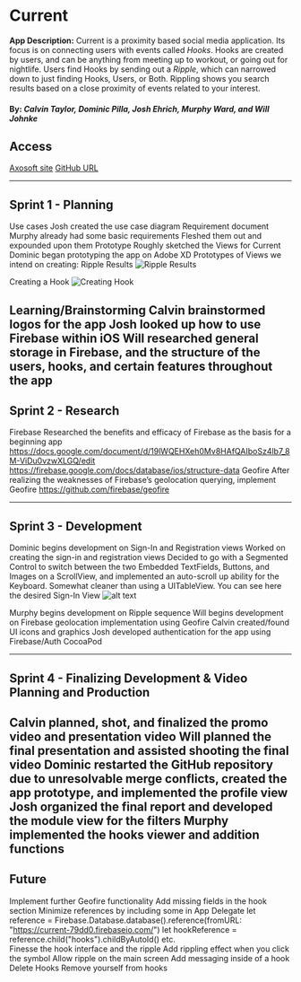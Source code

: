Current
======
**App Description:** Current is a proximity based social media application.  Its focus is on connecting users with events called _Hooks_.  Hooks are created by users, and can be anything from meeting up to workout, or going out for nightlife.  Users find Hooks by sending out a _Ripple_, which can narrowed down to just finding Hooks, Users, or Both.  Rippling shows you search results based on a close proximity of events related to your interest.

#### By: _Calvin Taylor, Dominic Pilla, Josh Ehrich, Murphy Ward, and Will Johnke_

## Access
[Axosoft site](https://current.axosoft.com)
[GitHub URL](https://github.com/djpkvf/Current.git)



---
## Sprint 1 - Planning
Use cases
Josh created the use case diagram
Requirement document
Murphy already had some basic requirements
Fleshed them out and expounded upon them
Prototype
Roughly sketched the Views for Current
Dominic began prototyping the app on Adobe XD
Prototypes of Views we intend on creating:
Ripple Results
![Ripple Results][logo]

[logo]: https://github.com/djpkvf/Current/blob/features/images/iPhone%206-7-8%20%E2%80%93%203.png "Ripple Results"
Creating a Hook
![Creating Hook][logo]

[logo]: https://github.com/djpkvf/Current/blob/features/images/iPhone%206-7-8%20%E2%80%93%208.png "Creating a Hook"
Learning/Brainstorming
Calvin brainstormed logos for the app
Josh looked up how to use Firebase within iOS
Will researched general storage in Firebase, and the structure of the users, hooks, and certain features throughout the app 
---
## Sprint 2 - Research
Firebase
Researched the benefits and efficacy of Firebase as the basis for a beginning app
https://docs.google.com/document/d/19lWQEHXeh0Mv8HAfQAIboSz4lb7_8M-ViDu0vzwXLGQ/edit
https://firebase.google.com/docs/database/ios/structure-data
Geofire
After realizing the weaknesses of Firebase’s geolocation querying, implement Geofire
https://github.com/firebase/geofire

---
## Sprint 3 - Development
Dominic begins development on Sign-In and Registration views
Worked on creating the sign-in and registration views
Decided to go with a Segmented Control to switch between the two
Embedded TextFields, Buttons, and Images on a ScrollView, and implemented an auto-scroll up ability for the Keyboard.  Somewhat cleaner than using a UITableView.
You can see here the desired Sign-In View
![alt text][logo]

[logo]: https://github.com/djpkvf/Current/blob/features/images/iPhone%206-7-8%20%E2%80%93%201.png "Sign-In Screen"
Murphy begins development on Ripple sequence
Will begins development on Firebase geolocation implementation using Geofire
Calvin created/found UI icons and graphics
Josh developed authentication for the app using Firebase/Auth CocoaPod


---
## Sprint 4 - Finalizing Development & Video Planning and Production
Calvin planned, shot, and finalized the promo video and presentation video
Will planned the final presentation and assisted shooting the final video
Dominic restarted the GitHub repository due to unresolvable merge conflicts, created the app prototype, and implemented the profile view
Josh organized the final report and developed the module view for the filters
Murphy implemented the hooks viewer and addition functions
---
## Future
Implement further Geofire functionality
Add missing fields in the hook section
Minimize references by including some in App Delegate
 let reference = Firebase.Database.database().reference(fromURL: "https://current-79dd0.firebaseio.com/")
 let hookReference = reference.child("hooks").childByAutoId()
etc.    
Finesse the hook interface and the ripple
Add rippling effect when you click the symbol
Allow ripple on the main screen
Add messaging inside of a hook
Delete Hooks
Remove yourself from hooks



